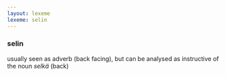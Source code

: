 ```yaml
---
layout: lexeme
lexeme: selin
---
```


###  selin 
usually seen as adverb (back facing), but can be analysed as instructive of the noun *selkä* (back)

